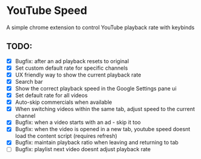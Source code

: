# YouTube Speed

A simple chrome extension to control YouTube playback rate with keybinds


## TODO:

- [X] Bugfix: after an ad playback resets to original
- [X] Set custom default rate for specific channels
- [X] UX friendly way to show the current playback rate
- [X] Search bar
- [X] Show the correct playback speed in the Google Settings pane ui
- [X] Set default rate for all videos
- [X] Auto-skip commercials when available
- [X] When switching videos within the same tab, adjust speed to the current channel
- [X] Bugfix: when a video starts with an ad - skip it too
- [X] Bugfix: when the video is opened in a new tab, youtube speed doesnt load the content script (requires refresh)
- [X] Bugfix: maintain playback ratio when leaving and returning to tab
- [ ] Bugfix: playlist next video doesnt adjust playback rate
